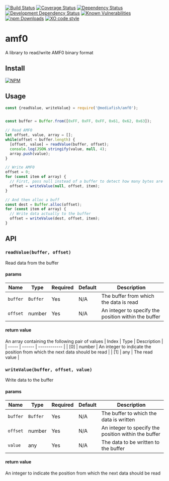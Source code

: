 [![Build Status](https://travis-ci.org/media-fish/amf0.svg?branch=master)](https://travis-ci.org/media-fish/amf0)
[![Coverage Status](https://coveralls.io/repos/github/media-fish/amf0/badge.svg?branch=master)](https://coveralls.io/github/media-fish/amf0?branch=master)
[![Dependency Status](https://david-dm.org/media-fish/amf0.svg)](https://david-dm.org/media-fish/amf0)
[![Development Dependency Status](https://david-dm.org/media-fish/amf0/dev-status.svg)](https://david-dm.org/media-fish/amf0#info=devDependencies)
[![Known Vulnerabilities](https://snyk.io/test/github/media-fish/amf0/badge.svg)](https://snyk.io/test/github/media-fish/amf0)
[![npm Downloads](https://img.shields.io/npm/dw/@mediafish/amf0.svg?style=flat-square)](https://npmjs.com/@mediafish/amf0)
[![XO code style](https://img.shields.io/badge/code_style-XO-5ed9c7.svg)](https://github.com/sindresorhus/xo)

# amf0

A library to read/write AMF0 binary format

## Install
[![NPM](https://nodei.co/npm/@mediafish/amf0.png?mini=true)](https://nodei.co/npm/@mediafish/amf0/)

## Usage

```js
const {readValue, writeValue} = require('@mediafish/amf0');


const buffer = Buffer.from([0xFF, 0xFF, 0xFF, 0x61, 0x62, 0x63]);

// Read AMF0
let offset, value, array = [];
while(offset < buffer.length) {
  [offset, value] = readValue(buffer, offset);
  console.log(JSON.stringify(value, null, 4);
  array.push(value);
}

// Write AMF0
offset = 0;
for (const item of array) {
  // First, pass null instead of a buffer to detect how many bytes are needed
  offset = writeValue(null, offset, item);
}

// And then alloc a buff
const dest = Buffer.alloc(offset);
for (const item of array) {
  // Write data actually to the buffer
  offset = writeValue(dest, offset, item);
}

```

## API

### `readValue(buffer, offset)`
Read data from the buffer

#### params
| Name     | Type    | Required | Default | Description   |
| -------- | ------- | -------- | ------- | ------------- |
| `buffer` | `Buffer` | Yes | N/A | The buffer from which the data is read |
| `offset` | number  | Yes      | N/A     | An integer to specify the position within the buffer |

#### return value
An array containing the following pair of values
| Index | Type   | Description  |
| ----- | ------ | ------------ |
| [0]   | number | An integer to indicate the position from which the next data should be read |
| [1]   | any | The read value |

### `writeValue(buffer, offset, value)`
Write data to the buffer

#### params
| Name     | Type    | Required | Default | Description   |
| -------- | ------- | -------- | ------- | ------------- |
| `buffer` | `Buffer` | Yes | N/A | The buffer to which the data is written |
| `offset` | number  | Yes      | N/A     | An integer to specify the position within the buffer |
| `value`  | any  | Yes      | N/A     | The data to be written to the buffer |

#### return value
An integer to indicate the position from which the next data should be read
